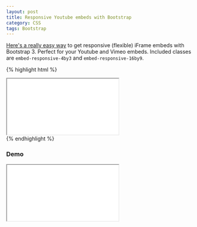 ```yaml
---
layout: post
title: Responsive Youtube embeds with Bootstrap
category: CSS
tags: Bootstrap
---
```


[Here's a really easy way](http://getbootstrap.com/components/#responsive-embed) to get responsive (flexible) iFrame embeds with Bootstrap 3. Perfect for your Youtube and Vimeo embeds. Included classes are `embed-responsive-4by3` and `embed-responsive-16by9`.

{% highlight html %}
<div class="embed-responsive embed-responsive-16by9">
    <iframe class="embed-responsive-item" src="//www.youtube.com/embed/TcWPiHjIExA" allowfullscreen></iframe>
</div>
{% endhighlight %}

### Demo

<div class="embed-responsive embed-responsive-16by9">
    <iframe class="embed-responsive-item" src="//www.youtube.com/embed/TcWPiHjIExA" allowfullscreen></iframe>
</div>
